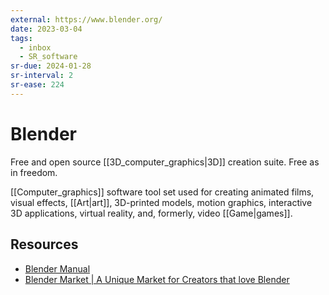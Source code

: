 ```yaml
---
external: https://www.blender.org/
date: 2023-03-04
tags:
  - inbox
  - SR_software
sr-due: 2024-01-28
sr-interval: 2
sr-ease: 224
---
```


# Blender

Free and open source [[3D_computer_graphics|3D]] creation suite. Free as in
freedom.

[[Computer_graphics]] software tool set used for creating animated films, visual
effects, [[Art|art]], 3D-printed models, motion graphics, interactive 3D
applications, virtual reality, and, formerly, video [[Game|games]].

## Resources

- [Blender Manual](https://docs.blender.org/manual/en/latest/index.html)
- [Blender Market | A Unique Market for Creators that love Blender](https://blendermarket.com/)
